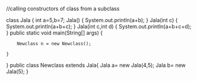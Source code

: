 //calling constructors of class from a subclass

class Jala {
	int a=5,b=7;
	Jala()
	{
		System.out.println(a+b);
	}
	Jala(int c)
	{
		System.out.println(a+b+c);
	}
	Jala(int c,int d)
	{
		System.out.println(a+b+c+d);
	}
	public static void main(String[] args) {

		Newclass n = new Newclass();
		
	}
}
public class Newclass extends Jala{
	Jala a= new Jala(4,5);
	Jala b= new Jala(5);
}
